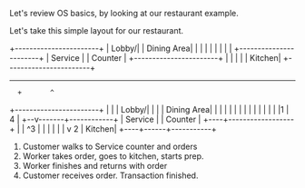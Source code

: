 Let's review OS basics, by looking at our restaurant example.

Let's take this simple layout for our restaurant.  

  +-----------------------+
  |                 Lobby/|
  |            Dining Area|
  |                       |
  |                       |
  |                       |
  |                       |
  +-----------------------+
  |  Service              |
  |  Counter              |
  +-----------------------+
  |                       |
  |                       |
  |                Kitchen|
  +-----------------------+

---

      +       ^
   +-----------------------+
   |  |       |      Lobby/|
   |  |       | Dining Area|
   |  |       |            |
   |  |       |            |
   |  |       |            |
   |  |1      | 4          |
   +--v-------+------------+
   |  Service              |
   |  Counter              |
   +----+------------------+
   |    |      ^3          |
   |    |      |           |
   |    v 2    |    Kitchen|
   +----+------+-----------+

1. Customer walks to Service counter and orders
2. Worker takes order, goes to kitchen, starts prep.
3. Worker finishes and returns with order
4. Customer receives order. Transaction finished.


